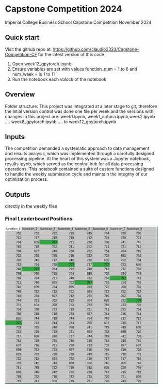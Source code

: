 
# Capstone Competition 2024
 Imperial College Business School Capstone Competition November 2024


## Quick start

Visit the github repo at: https://github.com/claudio2323/Capstone-Competition-CF for the latest version of this code

1. Open week12_gpytorch.ipynb
2. Ensure variables are set with values function_num = 1 to 8 and num_week = is 1 to 11
3. Run the notebook each vblock of the notebook

## Overview

Folder structure: This project was integrated at a later stage to git, therefore the intial version control was done one file per week and the versions with changes in this project are: week1.ipynb,  week1_optuna.ipynb,week2.ipynb .... week8_gpytorch.ipynb .... to week12_gpytorch.ipynb

## Inputs

The competition demanded a systematic approach to data management and results analysis, which was implemented through a carefully designed processing pipeline. At the heart of this system was a  Jupyter notebook, results.ipynb, which served as the central hub for all data processing operations. This notebook contained a suite of custom functions designed to handle the weekly submission cycle and maintain the integrity of our optimization process.

## Outputs

directly in the weekly files

### Final Leaderboard Positions

![Student Ranking]( LeaderBoard.png?raw=true "Student Ranking")


